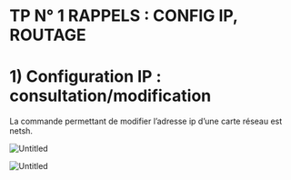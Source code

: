 # TP N° 1 RAPPELS : CONFIG IP, ROUTAGE

# 1) Configuration IP : consultation/modification

La commande permettant de modifier l’adresse ip d’une carte réseau est netsh.

![Untitled](TP%20N%C2%B0%201%20RAPPELS%20CONFIG%20IP,%20ROUTAGE%20c02d060d42ee4fdab70af1c03ad14def/Untitled.png)

![Untitled](TP%20N%C2%B0%201%20RAPPELS%20CONFIG%20IP,%20ROUTAGE%20c02d060d42ee4fdab70af1c03ad14def/Untitled%201.png)